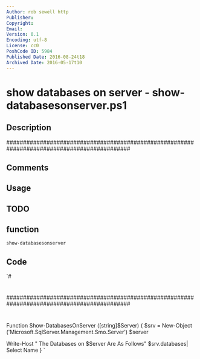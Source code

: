 ```yaml
---
Author: rob sewell http
Publisher: 
Copyright: 
Email: 
Version: 0.1
Encoding: utf-8
License: cc0
PoshCode ID: 5984
Published Date: 2016-08-24t18
Archived Date: 2016-05-17t10
---
```


# show databases on server - show-databasesonserver.ps1

## Description

#############################################################################################

## Comments



## Usage



## TODO



## function

`show-databasesonserver`

## Code

`#
 #
  #############################################################################################
 #
 #
 
 
 Function Show-DatabasesOnServer ([string]$Server)
 {
 $srv = New-Object ('Microsoft.SqlServer.Management.Smo.Server') $server
 
 Write-Host " The Databases on $Server Are As Follows"
 $srv.databases| Select Name
 }
`

